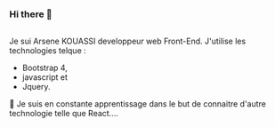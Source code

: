 ### Hi there 👋
![]()
<!--
**aouman/Aouman** is a ✨ _special_ ✨ repository because its `README.md` (this file) appears on your GitHub profile.

Here are some ideas to get you started:

- 🔭 I’m currently working on ...
- 🌱 I’m currently learning ...
- 👯 I’m looking to collaborate on ...
- 🤔 I’m looking for help with ...
- 💬 Ask me about ...
- 📫 How to reach me: ...
- 😄 Pronouns: ...
- ⚡ Fun fact: ...
-->
Je sui Arsene KOUASSI developpeur web Front-End. J'utilise les technologies telque : 

* Bootstrap 4, 
* javascript et 
* Jquery.

 🌱 Je suis en constante apprentissage dans le but de connaitre d'autre technologie telle que React....
